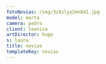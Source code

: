 ```yaml
---
fotoNovias: /img/3c8zlyy2mn841.jpg
model: marta
camera: pedro
client: leonisa
artDirector: hugo
s: laura
title: novias
templateKey: novias
---
```


